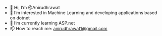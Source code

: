 - 👋 Hi, I’m @Anirudhrawat
- 👀 I’m interested in Machine Learning and developing applications based on dotnet
- 🌱 I’m currently learning ASP.net
- 📫 How to reach me: anirudhrawat1@gmail.com

<!---
Anirudhrawat/Anirudhrawat is a ✨ special ✨ repository because its `README.md` (this file) appears on your GitHub profile.
You can click the Preview link to take a look at your changes.
--->

